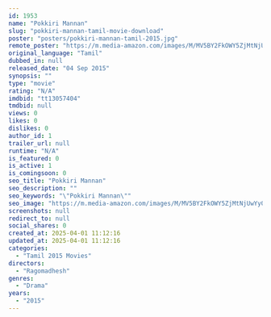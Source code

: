 ```yaml
---
id: 1953
name: "Pokkiri Mannan"
slug: "pokkiri-mannan-tamil-movie-download"
poster: "posters/pokkiri-mannan-tamil-2015.jpg"
remote_poster: "https://m.media-amazon.com/images/M/MV5BY2FkOWY5ZjMtNjUwYy00OTAwLThmYmUtMmRhYmNmOTI4MTBlXkEyXkFqcGdeQXVyMjY1MjkzMjE@._V1_SX300.jpg"
original_language: "Tamil"
dubbed_in: null
released_date: "04 Sep 2015"
synopsis: ""
type: "movie"
rating: "N/A"
imdbid: "tt13057404"
tmdbid: null
views: 0
likes: 0
dislikes: 0
author_id: 1
trailer_url: null
runtime: "N/A"
is_featured: 0
is_active: 1
is_comingsoon: 0
seo_title: "Pokkiri Mannan"
seo_description: ""
seo_keywords: "\"Pokkiri Mannan\""
seo_image: "https://m.media-amazon.com/images/M/MV5BY2FkOWY5ZjMtNjUwYy00OTAwLThmYmUtMmRhYmNmOTI4MTBlXkEyXkFqcGdeQXVyMjY1MjkzMjE@._V1_SX300.jpg"
screenshots: null
redirect_to: null
social_shares: 0
created_at: 2025-04-01 11:12:16
updated_at: 2025-04-01 11:12:16
categories:
  - "Tamil 2015 Movies"
directors:
  - "Ragomadhesh"
genres:
  - "Drama"
years:
  - "2015"
---
```

